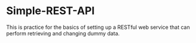 # Simple-REST-API

This is practice for the basics of setting up a RESTful web service that can perform retrieving and changing dummy data.
